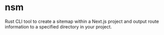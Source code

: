 # nsm
Rust CLI tool to create a sitemap within a Next.js project and output route information to a specified directory in your project.

